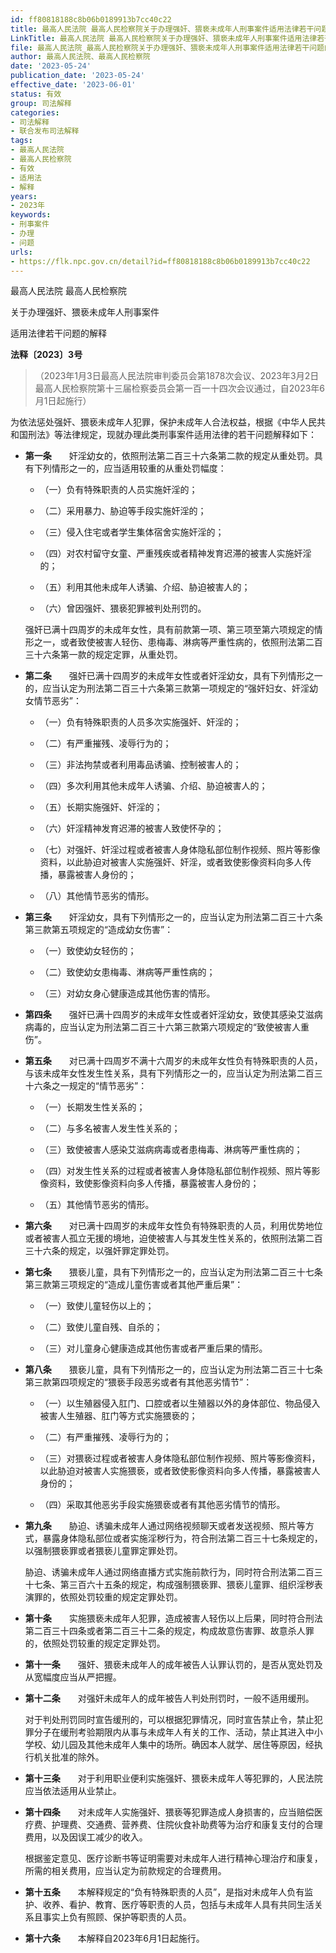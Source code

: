 ```yaml
---
id: ff80818188c8b06b0189913b7cc40c22
title: 最高人民法院 最高人民检察院关于办理强奸、猥亵未成年人刑事案件适用法律若干问题的解释
LinkTitle: 最高人民法院 最高人民检察院关于办理强奸、猥亵未成年人刑事案件适用法律若干问题的解释（2023）
file: 最高人民法院_最高人民检察院关于办理强奸、猥亵未成年人刑事案件适用法律若干问题的解释_20230524_ff80818188c8b06b0189913b7cc40c22.docx
author: 最高人民法院、最高人民检察院
date: '2023-05-24'
publication_date: '2023-05-24'
effective_date: '2023-06-01'
status: 有效
group: 司法解释
categories:
- 司法解释
- 联合发布司法解释
tags:
- 最高人民法院
- 最高人民检察院
- 有效
- 适用法
- 解释
years:
- 2023年
keywords:
- 刑事案件
- 办理
- 问题
urls:
- https://flk.npc.gov.cn/detail?id=ff80818188c8b06b0189913b7cc40c22
---
```


最高人民法院 最高人民检察院

关于办理强奸、猥亵未成年人刑事案件

适用法律若干问题的解释

**法释〔2023〕3号**

> （2023年1月3日最高人民法院审判委员会第1878次会议、2023年3月2日最高人民检察院第十三届检察委员会第一百一十四次会议通过，自2023年6月1日起施行）

为依法惩处强奸、猥亵未成年人犯罪，保护未成年人合法权益，根据《中华人民共和国刑法》等法律规定，现就办理此类刑事案件适用法律的若干问题解释如下：

- **第一条**　　奸淫幼女的，依照刑法第二百三十六条第二款的规定从重处罚。具有下列情形之一的，应当适用较重的从重处罚幅度：

  - （一）负有特殊职责的人员实施奸淫的；

  - （二）采用暴力、胁迫等手段实施奸淫的；

  - （三）侵入住宅或者学生集体宿舍实施奸淫的；

  - （四）对农村留守女童、严重残疾或者精神发育迟滞的被害人实施奸淫的；

  - （五）利用其他未成年人诱骗、介绍、胁迫被害人的；

  - （六）曾因强奸、猥亵犯罪被判处刑罚的。

  强奸已满十四周岁的未成年女性，具有前款第一项、第三项至第六项规定的情形之一，或者致使被害人轻伤、患梅毒、淋病等严重性病的，依照刑法第二百三十六条第一款的规定定罪，从重处罚。

- **第二条**　　强奸已满十四周岁的未成年女性或者奸淫幼女，具有下列情形之一的，应当认定为刑法第二百三十六条第三款第一项规定的“强奸妇女、奸淫幼女情节恶劣”：

  - （一）负有特殊职责的人员多次实施强奸、奸淫的；

  - （二）有严重摧残、凌辱行为的；

  - （三）非法拘禁或者利用毒品诱骗、控制被害人的；

  - （四）多次利用其他未成年人诱骗、介绍、胁迫被害人的；

  - （五）长期实施强奸、奸淫的；

  - （六）奸淫精神发育迟滞的被害人致使怀孕的；

  - （七）对强奸、奸淫过程或者被害人身体隐私部位制作视频、照片等影像资料，以此胁迫对被害人实施强奸、奸淫，或者致使影像资料向多人传播，暴露被害人身份的；

  - （八）其他情节恶劣的情形。

- **第三条**　　奸淫幼女，具有下列情形之一的，应当认定为刑法第二百三十六条第三款第五项规定的“造成幼女伤害”：

  - （一）致使幼女轻伤的；

  - （二）致使幼女患梅毒、淋病等严重性病的；

  - （三）对幼女身心健康造成其他伤害的情形。

- **第四条**　　强奸已满十四周岁的未成年女性或者奸淫幼女，致使其感染艾滋病病毒的，应当认定为刑法第二百三十六第三款第六项规定的“致使被害人重伤”。

- **第五条**　　对已满十四周岁不满十六周岁的未成年女性负有特殊职责的人员，与该未成年女性发生性关系，具有下列情形之一的，应当认定为刑法第二百三十六条之一规定的“情节恶劣”：

  - （一）长期发生性关系的；

  - （二）与多名被害人发生性关系的；

  - （三）致使被害人感染艾滋病病毒或者患梅毒、淋病等严重性病的；

  - （四）对发生性关系的过程或者被害人身体隐私部位制作视频、照片等影像资料，致使影像资料向多人传播，暴露被害人身份的；

  - （五）其他情节恶劣的情形。

- **第六条**　　对已满十四周岁的未成年女性负有特殊职责的人员，利用优势地位或者被害人孤立无援的境地，迫使被害人与其发生性关系的，依照刑法第二百三十六条的规定，以强奸罪定罪处罚。

- **第七条**　　猥亵儿童，具有下列情形之一的，应当认定为刑法第二百三十七条第三款第三项规定的“造成儿童伤害或者其他严重后果”：

  - （一）致使儿童轻伤以上的；

  - （二）致使儿童自残、自杀的；

  - （三）对儿童身心健康造成其他伤害或者严重后果的情形。

- **第八条**　　猥亵儿童，具有下列情形之一的，应当认定为刑法第二百三十七条第三款第四项规定的“猥亵手段恶劣或者有其他恶劣情节”：

  - （一）以生殖器侵入肛门、口腔或者以生殖器以外的身体部位、物品侵入被害人生殖器、肛门等方式实施猥亵的；

  - （二）有严重摧残、凌辱行为的；

  - （三）对猥亵过程或者被害人身体隐私部位制作视频、照片等影像资料，以此胁迫对被害人实施猥亵，或者致使影像资料向多人传播，暴露被害人身份的；

  - （四）采取其他恶劣手段实施猥亵或者有其他恶劣情节的情形。

- **第九条**　　胁迫、诱骗未成年人通过网络视频聊天或者发送视频、照片等方式，暴露身体隐私部位或者实施淫秽行为，符合刑法第二百三十七条规定的，以强制猥亵罪或者猥亵儿童罪定罪处罚。

  胁迫、诱骗未成年人通过网络直播方式实施前款行为，同时符合刑法第二百三十七条、第三百六十五条的规定，构成强制猥亵罪、猥亵儿童罪、组织淫秽表演罪的，依照处罚较重的规定定罪处罚。

- **第十条**　　实施猥亵未成年人犯罪，造成被害人轻伤以上后果，同时符合刑法第二百三十四条或者第二百三十二条的规定，构成故意伤害罪、故意杀人罪的，依照处罚较重的规定定罪处罚。

- **第十一条**　　强奸、猥亵未成年人的成年被告人认罪认罚的，是否从宽处罚及从宽幅度应当从严把握。

- **第十二条**　　对强奸未成年人的成年被告人判处刑罚时，一般不适用缓刑。

  对于判处刑罚同时宣告缓刑的，可以根据犯罪情况，同时宣告禁止令，禁止犯罪分子在缓刑考验期限内从事与未成年人有关的工作、活动，禁止其进入中小学校、幼儿园及其他未成年人集中的场所。确因本人就学、居住等原因，经执行机关批准的除外。

- **第十三条**　　对于利用职业便利实施强奸、猥亵未成年人等犯罪的，人民法院应当依法适用从业禁止。

- **第十四条**　　对未成年人实施强奸、猥亵等犯罪造成人身损害的，应当赔偿医疗费、护理费、交通费、营养费、住院伙食补助费等为治疗和康复支付的合理费用，以及因误工减少的收入。

  根据鉴定意见、医疗诊断书等证明需要对未成年人进行精神心理治疗和康复，所需的相关费用，应当认定为前款规定的合理费用。

- **第十五条**　　本解释规定的“负有特殊职责的人员”，是指对未成年人负有监护、收养、看护、教育、医疗等职责的人员，包括与未成年人具有共同生活关系且事实上负有照顾、保护等职责的人员。

- **第十六条**　　本解释自2023年6月1日起施行。
